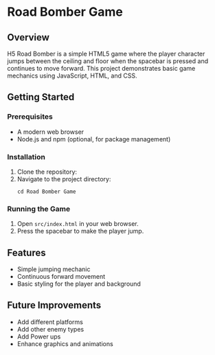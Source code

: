 # Road Bomber Game

## Overview
H5 Road Bomber is a simple HTML5 game where the player character jumps between the ceiling and floor when the spacebar is pressed and continues to move forward. This project demonstrates basic game mechanics using JavaScript, HTML, and CSS.


## Getting Started

### Prerequisites
- A modern web browser
- Node.js and npm (optional, for package management)

### Installation
1. Clone the repository:
2. Navigate to the project directory:
   ```
   cd Road Bomber Game
   ```

### Running the Game
1. Open `src/index.html` in your web browser.
2. Press the spacebar to make the player jump.

## Features
- Simple jumping mechanic
- Continuous forward movement
- Basic styling for the player and background

## Future Improvements
- Add different platforms
- Add other enemy types
- Add Power ups
- Enhance graphics and animations